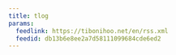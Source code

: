 ```yaml
---
title: tlog
params:
  feedlink: https://tibonihoo.net/en/rss.xml
  feedid: db13b6e8ee2a7d58111099684cde6ed2
---
```

